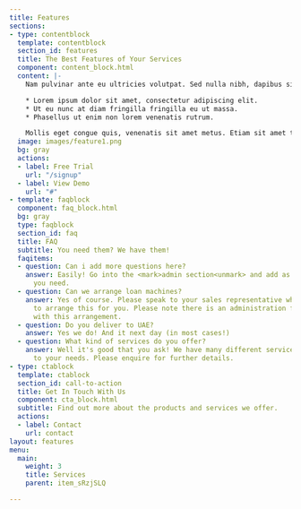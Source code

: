 ```yaml
---
title: Features
sections:
- type: contentblock
  template: contentblock
  section_id: features
  title: The Best Features of Your Services
  component: content_block.html
  content: |-
    Nam pulvinar ante eu ultricies volutpat. Sed nulla nibh, dapibus sit amet cursus quis, fringilla nec sapien. Vestibulum imperdiet nunc bibendum consectetur lobortis.

    * Lorem ipsum dolor sit amet, consectetur adipiscing elit.
    * Ut eu nunc at diam fringilla fringilla eu ut massa.
    * Phasellus ut enim non lorem venenatis rutrum.

    Mollis eget congue quis, venenatis sit amet metus. Etiam sit amet tortor sed justo tempor condimentum.
  image: images/feature1.png
  bg: gray
  actions:
  - label: Free Trial
    url: "/signup"
  - label: View Demo
    url: "#"
- template: faqblock
  component: faq_block.html
  bg: gray
  type: faqblock
  section_id: faq
  title: FAQ
  subtitle: You need them? We have them!
  faqitems:
  - question: Can i add more questions here?
    answer: Easily! Go into the <mark>admin section<unmark> and add as many FAQs as
      you need.
  - question: Can we arrange loan machines?
    answer: Yes of course. Please speak to your sales representative who will be able
      to arrange this for you. Please note there is an administration fee associated
      with this arrangement.
  - question: Do you deliver to UAE?
    answer: Yes we do! And it next day (in most cases!)
  - question: What kind of services do you offer?
    answer: Well it's good that you ask! We have many different services tailored
      to your needs. Please enquire for further details.
- type: ctablock
  template: ctablock
  section_id: call-to-action
  title: Get In Touch With Us
  component: cta_block.html
  subtitle: Find out more about the products and services we offer.
  actions:
  - label: Contact
    url: contact
layout: features
menu:
  main:
    weight: 3
    title: Services
    parent: item_sRzjSLQ

---
```

